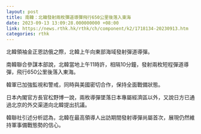 ```yaml
---
layout: post
title: 南韓：北韓發射兩枚彈道導彈飛行650公里後落入東海
date: 2023-09-13 13:09:28.000000000 +08:00
link: https://news.rthk.hk/rthk/ch/component/k2/1718134-20230913.htm
categories: rthk
---
```


北韓領袖金正恩訪俄之際，北韓上午向東部海域發射彈道導彈。

南韓聯合參謀本部說，北韓當地上午11時許，相隔10分鐘，發射兩枚短程彈道導彈，飛行650公里後落入東海。

韓軍已加強監視和警戒，同時與美國密切合作，保持全面戰備狀態。

日本內閣官方長官松野博一說，兩枚導彈墜落日本專屬經濟區以外，又說日方已通過北京的外交渠道向北韓提出抗議。

韓聯社引述分析認為，北韓在最高領導人出訪期間發射導彈尚屬首次，展現仍然維持軍事備戰態勢的信心。
